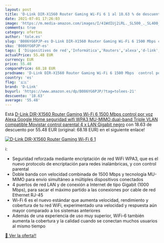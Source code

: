 ```yaml
---
layout: post
title: 'D-Link DIR-X1560 Router Gaming Wi-Fi 6 1 al 18.63 % de descuento'
date: 2021-07-01 17:26:03
image: 'https://m.media-amazon.com/images/I/41WdIUj2iRL._SL500_._SL400_.jpg'
comments: true
category: ofertas
author: 'tole.es'
slug: 'B086YG6PJP-es D-Link DIR-X1560 Router Gaming Wi-Fi 6 1500 Mbps control...'
sku: 'B086YG6PJP-es'
tags: [ 'Dispositivos de red','Informática','Routers','alexa','d-link','google','home', ]
actualPrice: 55.48 EUR
currency: EUR
price: 55.48
comparePrice: 68.18 EUR
prodname: 'D-Link DIR-X1560 Router Gaming Wi-Fi 6 1500 Mbps  control por voz Alexa  Google Home  seguridad wifi WPA3  MU-MIMO  dual-band  Triple VLAN compatible Movistar  control parental  4 x LAN Gigabit  negro'
country: 'es'
flag: '🇪🇸'
brand: 'D-Link'
buyurl: 'https://www.amazon.es/dp/B086YG6PJP/?tag=tolees-21'
descuento: '18.63'
average: '55.48'
---
```


Está [D-Link DIR-X1560 Router Gaming Wi-Fi 6 1500 Mbps  control por voz Alexa  Google Home  seguridad wifi WPA3  MU-MIMO  dual-band  Triple VLAN compatible Movistar  control parental  4 x LAN Gigabit  negro](https://www.amazon.es/dp/B086YG6PJP/?tag=tolees-21) con 18.63 de descuento por 55.48 EUR (original: 68.18 EUR) en el siguiente enlace!

[![D-Link DIR-X1560 Router Gaming Wi-Fi 6 1](https://m.media-amazon.com/images/I/41WdIUj2iRL._SL500_._SL400_.jpg)](https://www.amazon.es/dp/B086YG6PJP/?tag=tolees-21)

ℹ️:

- Seguridad reforzada mediante encriptación de red WiFi WPA3, que es el nuevo protocolo de encriptación para redes inalámbricas, y con control parental
- Doble banda con velocidad combinada de 1500 Mbps y tecnología MU-MIMO para envio simultáneo a múltiples dispositivos conectados
- 4 puertos de red LAN y de conexión a Internet de tipo Gigabit (1000 Mbps), para sacar el máximo partido a las conexiones por cable de red Ethernet RJ-45
- Wi-Fi 6 es el nuevo estándar que aumenta velocidad, rendimiento y cobertura de tu red WiFi, experimentado una velocidad y respuesta aún mayor comparado a los sistemas anteriores
- Además de una experiencia de uso muy superior, WiFi-6 también aumenta la cobertura y la calidad cuando se conectan muchos usuarios al mismo tiempo

[🛒 Ver la oferta!!](https://www.amazon.es/dp/B086YG6PJP/?tag=tolees-21)

